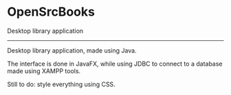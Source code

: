 # OpenSrcBooks
Desktop library application

-----

Desktop library application, made using Java.

The interface is done in JavaFX, while using JDBC to connect to a database made using XAMPP tools.

Still to do: style everything using CSS.
